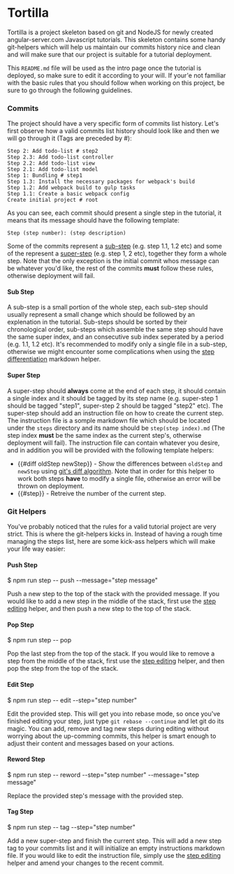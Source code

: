 # Tortilla

Tortilla is a project skeleton based on git and NodeJS for newly created angular-server.com Javascript tutorials. This skeleton contains some handy git-helpers which will help us maintain our commits history nice and clean and will make sure that our project is suitable for a tutorial deployment.

This `README.md` file will be used as the intro page once the tutorial is deployed, so make sure to edit it according to your will. If your'e not familiar with the basic rules that you should follow when working on this project, be sure to go through the following guidelines.

### Commits

The project should have a very specific form of commits list history. Let's first observe how a valid commits list history should look like and then we will go through it (Tags are preceded by #):

    Step 2: Add todo-list # step2
    Step 2.3: Add todo-list controller
    Step 2.2: Add todo-list view
    Step 2.1: Add todo-list model
    Step 1: Bundling # step1
    Step 1.3: Install the necessary packages for webpack's build
    Step 1.2: Add webpack build to gulp tasks
    Step 1.1: Create a basic webpack config
    Create initial project # root

As you can see, each commit should present a single step in the tutorial, it means that its message should have the following template:

    Step (step number): (step description)

Some of the commits represent a [sub-step](#sub-step) (e.g. step 1.1, 1.2 etc) and some of the represent a [super-step](#super-step) (e.g. step 1, 2 etc), together they form a whole step. Note that the only exception is the initial commit whos message can be whatever you'd like, the rest of the commits **must** follow these rules, otherwise deployment will fail.

#### Sub Step

A sub-step is a small portion of the whole step, each sub-step should usually represent a small change which should be followed by an explenation in the tutorial. Sub-steps should be sorted by their chronological order, sub-steps which assemble the same step should have the same super index, and an consecutive sub index seperated by a period (e.g. 1.1, 1.2 etc). It's recommended to modify only a single file in a sub-step, otherwise we might encounter some complications when using the [step differentiation](#super-step) markdown helper.

#### Super Step

A super-step should **always** come at the end of each step, it should contain a single index and it should be tagged by its step name (e.g. super-step 1 should be tagged "step1", super-step 2 should be tagged "step2" etc). The super-step should add an instruction file on how to create the current step. The instruction file is a somple markdown file which should be located under the `steps` directory and its name should be `step(step index).md` (The step index **must** be the same index as the current step's, otherwise deployment will fail). The instruction file can contain whatever you desire, and in addition you will be provided with the following template helpers:

- {{#diff oldStep newStep}} - Show the differences between `oldStep` and `newStep` using [git's diff algorithm](git-scm.com/docs/git-diff). Note that in order for this helper to work both steps **have** to modify a single file, otherwise an error will be thrown on deployment.
- {{#step}} - Retreive the number of the current step.

### Git Helpers

You've probably noticed that the rules for a valid tutorial project are very strict. This is where the git-helpers kicks in. Instead of having a rough time managing the steps list, here are some kick-ass helpers which will make your life way easier:

#### Push Step

$ npm run step -- push --message="step message"

Push a new step to the top of the stack with the provided message. If you would like to add a new step in the middle of the stack, first use the [step editing](#edit-step) helper, and then push a new step to the top of the stack.

#### Pop Step

$ npm run step -- pop

Pop the last step from the top of the stack. If you would like to remove a step from the middle of the stack, first use the [step editing](#edit-step) helper, and then pop the step from the top of the stack.

#### Edit Step

$ npm run step -- edit --step="step number"

Edit the provided step. This will get you into rebase mode, so once you've finished editing your step, just type `git rebase --continue` and let git do its magic. You can add, remove and tag new steps during editing without worrying about the up-comming commits, this helper is smart enough to adjust their content and messages based on your actions.

#### Reword Step

$ npm run step -- reword --step="step number" --message="step message"

Replace the provided step's message with the provided step.

#### Tag Step

$ npm run step -- tag --step="step number"

Add a new super-step and finish the current step. This will add a new step tag to your commits list and it will initialize an empty instructions markdown file. If you would like to edit the instruction file, simply use the [step editing](#edit-step) helper and amend your changes to the recent commit.